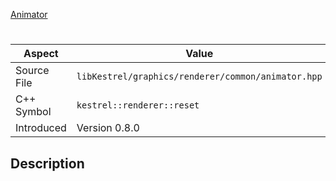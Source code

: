 [Animator](index.md)
# 
| Aspect | Value |
| --- | --- |
| Source File | `libKestrel/graphics/renderer/common/animator.hpp` |
| C++ Symbol | `kestrel::renderer::reset` |
| Introduced | Version 0.8.0 |
## Description
